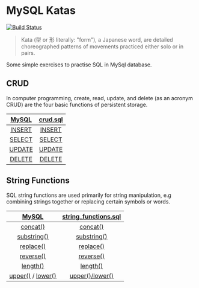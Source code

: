 # MySQL Katas

[![Build Status](https://travis-ci.com/azdanov/mysql-katas.svg?branch=master)](https://travis-ci.com/azdanov/mysql-katas)

> Kata (型 or 形 literally: "form"), a Japanese word, are detailed choreographed patterns of movements practiced either solo or in pairs.

Some simple exercises to practise SQL in MySql database.

## CRUD

In computer programming, create, read, update, and delete (as an acronym CRUD) are the four basic functions of persistent storage.

| [MySQL](https://dev.mysql.com/doc/refman/5.7/en/sql-syntax-data-manipulation.html) | [crud.sql](https://github.com/azdanov/mysql-katas/blob/master/crud.sql) |
|:---:|:---:|
| [INSERT](https://dev.mysql.com/doc/refman/5.7/en/insert.html) | [INSERT](https://github.com/azdanov/mysql-katas/blob/34b3689abac887dc86377a6f04f43f1b2623824f/crud.sql#L15)  |
| [SELECT](https://dev.mysql.com/doc/refman/5.7/en/select.html) | [SELECT](https://github.com/azdanov/mysql-katas/blob/34b3689abac887dc86377a6f04f43f1b2623824f/crud.sql#L24) |
| [UPDATE](https://dev.mysql.com/doc/refman/5.7/en/update.html) | [UPDATE](https://github.com/azdanov/mysql-katas/blob/34b3689abac887dc86377a6f04f43f1b2623824f/crud.sql#L54) |
| [DELETE](https://dev.mysql.com/doc/refman/5.7/en/delete.html) | [DELETE](https://github.com/azdanov/mysql-katas/blob/34b3689abac887dc86377a6f04f43f1b2623824f/crud.sql#L64) |

## String Functions

SQL string functions are used primarily for string manipulation, e.g combining strings together or replacing certain symbols or words.

| [MySQL](https://dev.mysql.com/doc/refman/5.7/en/string-functions.html) | [string_functions.sql](https://github.com/azdanov/mysql-katas/blob/master/string_functions.sql) |
|:---:|:---:|
| [concat()](https://dev.mysql.com/doc/refman/5.7/en/string-functions.html#function_concat) | [concat()](https://github.com/azdanov/mysql-katas/blob/34b3689abac887dc86377a6f04f43f1b2623824f/string_functions.sql#L40)  |
| [substring()](https://dev.mysql.com/doc/refman/5.7/en/string-functions.html#function_substring) | [substring()](https://github.com/azdanov/mysql-katas/blob/34b3689abac887dc86377a6f04f43f1b2623824f/string_functions.sql#L48) |
| [replace()](https://dev.mysql.com/doc/refman/5.7/en/string-functions.html#function_replace) | [replace()](https://github.com/azdanov/mysql-katas/blob/34b3689abac887dc86377a6f04f43f1b2623824f/string_functions.sql#L56) |
| [reverse()](https://dev.mysql.com/doc/refman/5.7/en/string-functions.html#function_reverse) | [reverse()](https://github.com/azdanov/mysql-katas/blob/34b3689abac887dc86377a6f04f43f1b2623824f/string_functions.sql#L61) |
| [length()](https://dev.mysql.com/doc/refman/5.7/en/string-functions.html#function_char-length) | [length()](https://github.com/azdanov/mysql-katas/blob/34b3689abac887dc86377a6f04f43f1b2623824f/string_functions.sql#L66) |
| [upper()](https://dev.mysql.com/doc/refman/5.7/en/string-functions.html#function_upper) / [lower()](https://dev.mysql.com/doc/refman/5.7/en/string-functions.html#function_lower) | [upper()/lower()](https://github.com/azdanov/mysql-katas/blob/34b3689abac887dc86377a6f04f43f1b2623824f/string_functions.sql#L71) |
